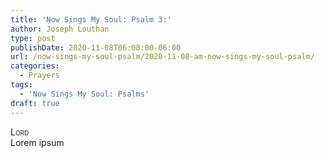 ```yaml
---
title: 'Now Sings My Soul: Psalm 3:'
author: Joseph Louthan
type: post
publishDate: 2020-11-08T06:00:00-06:00
url: /now-sings-my-soul-psalm/2020-11-08-am-now-sings-my-soul-psalm/
categories:
  - Prayers
tags:
  - 'Now Sings My Soul: Psalms'
draft: true
---
```


</pre>
<div style="font-variant: small-caps;">Lord</div>
Lorem ipsum
</pre>
